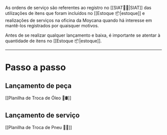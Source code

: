 As ordens de serviço são referentes ao registro no [[SIAT🚚🌐|SIAT]] das utilizações de itens que foram incluídos no [[Estoque 📦|estoque]] e realizações de serviços na oficina da Moycana quando há interesse em mantê-los registrados por quaisquer motivos.

Antes de se realizar qualquer lançamento e baixa, é importante se atentar à quantidade de itens no [[Estoque 📦|estoque]].

---

# Passo a passo

## Lançamento de peça
[[Planilha de Troca de Óleo 🔁🛢️]]

## Lançamento de serviço
[[Planilha de Troca de Pneu 🔁🚚]]
